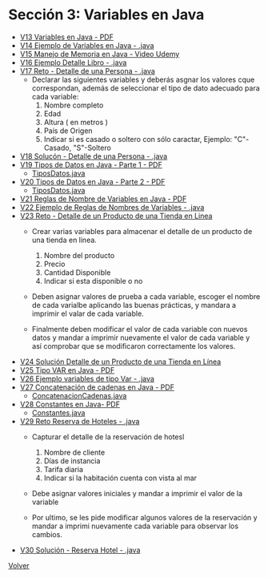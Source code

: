 # Sección 3: Variables en Java

* [V13 Variables en Java - PDF](V13_Variables_en_Java/Docs/02-01-00-VariablesJava-UJ.pdf)
* [V14 Ejemplo de Variables en Java - .java](V14_Ejemplo_de_Variables_en_Java/src/Variables.java)
* [V15 Manejo de Memoria en Java - Video Udemy](https://www.udemy.com/course/universidad-java-especialista-en-java-desde-cero-a-master/learn/lecture/44762133#overview)
* [V16 Ejemplo Detalle Libro - .java](V16_Ejemplo_Detalle_de_un_Libro/src/DetalleLibro.java)
* [V17 Reto - Detalle de una Persona - .java](V17_Reto_Detalles_de_una_Persona/src/DetallePersona.java)
    - Declarar las siguientes variables y deberás asgnar los valores cque correspondan,
        además de seleccionar el tipo de dato adecuado para cada variable:
        1. Nombre completo
        2. Edad
        3. Altura ( en metros )
        4. País de Origen
        5. Indicar si es casado o soltero con sólo caractar, Ejemplo:
            "C"-Casado, "S"-Soltero
* [V18 Solucón - Detalle de una Persona - .java](V18_Solucion_Detalle_de_una_Persona/src/DetallePersona.java)
* [V19 Tipos de Datos en Java - Parte 1 - PDF](V19_Tipos_de_Datos_en_Java_parte_1/Docs/02-07-00-TiposDatosJava-parte1-UJ.pdf)
    * [ TiposDatos.java](V19_Tipos_de_Datos_en_Java_parte_1/src/TipoDatos.java)
* [V20 Tipos de Datos en Java - Parte 2 - PDF ](V20_Tipos_de_Datos_en_Java_parte_2/Docs/02-07-00-TiposDatosJava-parte1-UJ.pdf)
    * [ TiposDatos.java](V20_Tipos_de_Datos_en_Java_parte_2/src/TipoDatos.java)
* [V21 Reglas de Nombre de Variables en Java - PDF](V21_Reglas_de_Nombres_de_Variables_en_Java/02-09-00-ReglasNombresVariables-UJ.pdf)
* [V22 Ejemplo de Reglas de Nombres de Variables - .java](V22_Ejemplo_de_Reglas_de_Nombres_de_Variables/src/ReglasNombresVariables.java)
* [V23 Reto - Detalle de un Producto de una Tienda en Linea](V23_Reto_Detalle_de_un_Producto_de_una_Tienda_en_Linea/src/DetalleProducto.java)
    - Crear varias variables para almacenar el detalle de un producto
        de una tienda en
        linea.
        1. Nombre del producto
        2. Precio
        3. Cantidad Disponible
        4. Indicar si esta disponible o no
    
    - Deben asignar valores de prueba a cada variable, escoger el nombre de cada varialbe
        aplicando las buenas prácticas, y mandara a imprimir el valar de cada variable.
    - Finalmente deben modificar el valor de cada variable con nuevos datos y mandar a
        imprimir nuevamente el valor de cada variable y así comprobar que se modificaron
        correctamente los valores.
* [V24 Solución Detalle de un Producto de una Tienda en Línea](V24_Solucion_Detalle_de_un_producto_de_una_tienda_en_Linea/src/TiendaLinea.java)
* [V25 Tipo VAR en Java - PDF](V25_Tipo_VAR_en_Java/02-13-00-TipoVarJava-UJ.pdf)
* [V26 Ejemplo variables de tipo Var - .java](V26_Ejemplo_Tipo_VAR_en_Java/src/TipoVar.java)
* [V27 Concatenación de cadenas en Java - PDF](V27_Concatenacion_de_Cadenas_en_Java/Docs/02-15-00-ConcatenacionCadenasJava-UJ.pdf)
    * [ConcatenacionCadenas.java](V27_Concatenacion_de_Cadenas_en_Java/src/ConcatenacionCadenas.java)
* [V28 Constantes en Java- PDF](V28_Constantes_en_Java/Docs/02-16-00-ConstantesJava-UJ.pdf)
    * [Constantes.java](V28_Constantes_en_Java/src/Constantes.java)
* [V29 Reto Reserva de Hoteles - .java](V29_Reserva_de_Hoteles/src/ReservaHotel.java)
    - Capturar el detalle de la reservación de hotesl
        1. Nombre de cliente
        2. Días de instancia
        3. Tarifa diaria
        4. Indicar si la habitación cuenta con vista al mar
    
    - Debe asignar valores iniciales y mandar a imprimir el valor de la variable
    
    - Por ultimo, se les pide modificar algunos valores de la reservación
        y mandar a imprimi nuevamente cada variable para observar los cambios.
 * [V30 Solución - Reserva Hotel - .java](V30_Solucion_Reserva_hoteles/src/ReservaHoteles.java)


[Volver](../)
